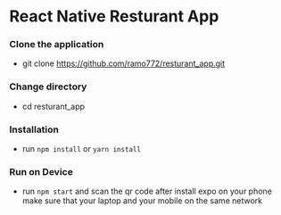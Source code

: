 # React Native Resturant App

### Clone the application 

- git clone https://github.com/ramo772/resturant_app.git

### Change directory 

- cd resturant_app

### Installation

- run `npm install` or `yarn install`

### Run on Device

- run `npm start` and scan the qr code after install expo on your phone make sure that your laptop and your mobile on the same network

